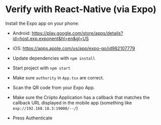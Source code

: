 # Verify with React-Native (via Expo)

Install the Expo app on your phone:
- Android: https://play.google.com/store/apps/details?id=host.exp.exponent&hl=en&gl=US
- iOS: https://apps.apple.com/us/app/expo-go/id982107779

- Update dependencies with `npm install`
- Start project with `npm start`
- Make sure `authority` in `App.tsx` are correct.
- Scan the QR code from your Expo App.
- Make sure the Criipto Application has a callback that matches the callback URL displayed in the mobile app (something like `exp://192.168.18.3:19000/--/`)
- Press Authenticate